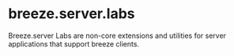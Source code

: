breeze.server.labs
==================

Breeze.server Labs are non-core extensions and utilities for server applications that support breeze clients.
